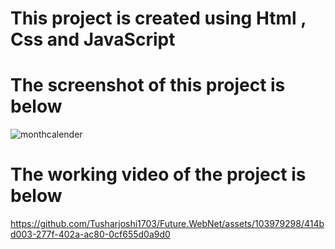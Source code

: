 # This project is created using Html , Css and JavaScript

# The screenshot of this project is below 

![monthcalender](https://github.com/Tusharjoshi1703/Future.WebNet/assets/103979298/8f46ee04-9805-4a3e-8802-95cd2f3bc4f0)


# The working video of the project is below




https://github.com/Tusharjoshi1703/Future.WebNet/assets/103979298/414bd003-277f-402a-ac80-0cf655d0a9d0

